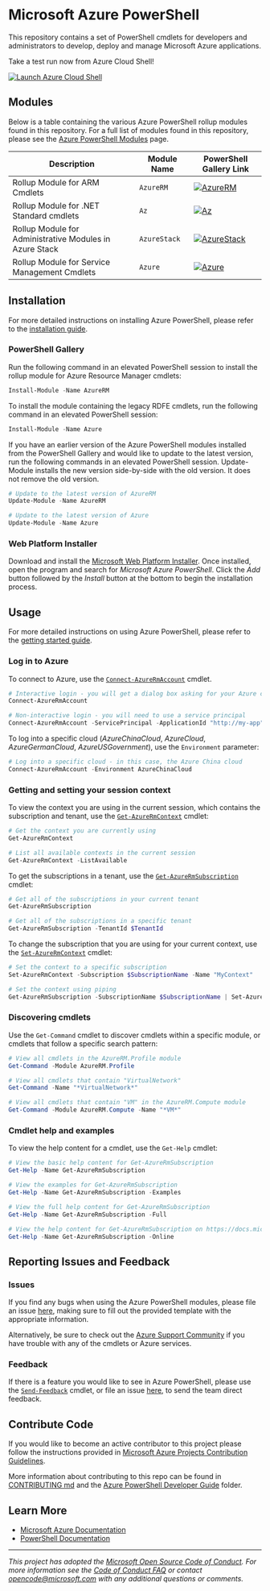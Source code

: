 <meta name="google-site-verification" content="tZgbB2s-hTI0IePQQRCjHqL_Vf0j_XJmehXAHJerrn4" />

# Microsoft Azure PowerShell

This repository contains a set of PowerShell cmdlets for developers and administrators to develop, deploy and manage Microsoft Azure applications.

Take a test run now from Azure Cloud Shell! 

[![](https://shell.azure.com/images/launchcloudshell.png "Launch Azure Cloud Shell")](https://shell.azure.com/powershell) 


## Modules

Below is a table containing the various Azure PowerShell rollup modules found in this repository. For a full list of modules found in this repository, please see the [Azure PowerShell Modules](documentation/azure-powershell-modules.md) page.

| Description                                                     | Module Name       | PowerShell Gallery Link |
| --------------------------------------------------------------- | ----------------- | ----------------------- |
| Rollup Module for ARM Cmdlets                                   | `AzureRM`         | [![AzureRM](https://img.shields.io/powershellgallery/v/AzureRM.svg?style=flat-square&label=AzureRM)](https://www.powershellgallery.com/packages/AzureRM/) |
| Rollup Module for .NET Standard cmdlets                         | `Az` | [![Az](https://img.shields.io/powershellgallery/v/Az.svg?style=flat-square&label=Az)](https://www.powershellgallery.com/packages/Az/) |
| Rollup Module for Administrative Modules in Azure Stack         | `AzureStack`      | [![AzureStack](https://img.shields.io/powershellgallery/v/AzureStack.svg?style=flat-square&label=AzureStack)](https://www.powershellgallery.com/packages/AzureStack/) |
| Rollup Module for Service Management Cmdlets                  | `Azure`           | [![Azure](https://img.shields.io/powershellgallery/v/Azure.svg?style=flat-square&label=Azure)](https://www.powershellgallery.com/packages/Azure/) |

## Installation

For more detailed instructions on installing Azure PowerShell, please refer to the [installation guide](https://docs.microsoft.com/en-us/powershell/azure/install-azurerm-ps).

### PowerShell Gallery

Run the following command in an elevated PowerShell session to install the rollup module for Azure Resource Manager cmdlets:

```powershell
Install-Module -Name AzureRM
```

To install the module containing the legacy RDFE cmdlets, run the following command in an elevated PowerShell session:

```powershell
Install-Module -Name Azure
```

If you have an earlier version of the Azure PowerShell modules installed from the PowerShell Gallery and would like to update to the latest version, run the following commands in an elevated PowerShell session. Update-Module installs the new version side-by-side with the old version. It does not remove the old version.

```powershell
# Update to the latest version of AzureRM
Update-Module -Name AzureRM

# Update to the latest version of Azure
Update-Module -Name Azure
```

### Web Platform Installer

Download and install the [Microsoft Web Platform Installer](https://www.microsoft.com/web/downloads/platform.aspx). Once installed, open the program and search for _Microsoft Azure PowerShell_. Click the _Add_ button followed by the _Install_ button at the bottom to begin the installation process.

## Usage

For more detailed instructions on using Azure PowerShell, please refer to the [getting started guide](https://docs.microsoft.com/en-us/powershell/azure/get-started-azureps).

### Log in to Azure

To connect to Azure, use the [`Connect-AzureRmAccount`](https://docs.microsoft.com/en-us/powershell/module/azurerm.profile/connect-azurermaccount) cmdlet.

```powershell
# Interactive login - you will get a dialog box asking for your Azure credentials
Connect-AzureRmAccount

# Non-interactive login - you will need to use a service principal
Connect-AzureRmAccount -ServicePrincipal -ApplicationId "http://my-app" -Credential $PSCredential -TenantId $TenantId
```

To log into a specific cloud (_AzureChinaCloud_, _AzureCloud_, _AzureGermanCloud_, _AzureUSGovernment_), use the `Environment` parameter:

```powershell
# Log into a specific cloud - in this case, the Azure China cloud
Connect-AzureRmAccount -Environment AzureChinaCloud
```

### Getting and setting your session context

To view the context you are using in the current session, which contains the subscription and tenant, use the [`Get-AzureRmContext`](https://docs.microsoft.com/en-us/powershell/module/azurerm.profile/get-azurermcontext) cmdlet:

```powershell
# Get the context you are currently using
Get-AzureRmContext

# List all available contexts in the current session
Get-AzureRmContext -ListAvailable
```

To get the subscriptions in a tenant, use the [`Get-AzureRmSubscription`](https://docs.microsoft.com/en-us/powershell/module/azurerm.profile/get-azurermsubscription) cmdlet:

```powershell
# Get all of the subscriptions in your current tenant
Get-AzureRmSubscription

# Get all of the subscriptions in a specific tenant
Get-AzureRmSubscription -TenantId $TenantId
```

To change the subscription that you are using for your current context, use the [`Set-AzureRmContext`]() cmdlet:

```powershell
# Set the context to a specific subscription
Set-AzureRmContext -Subscription $SubscriptionName -Name "MyContext"

# Set the context using piping
Get-AzureRmSubscription -SubscriptionName $SubscriptionName | Set-AzureRmContext -Name "MyContext"
```

### Discovering cmdlets

Use the `Get-Command` cmdlet to discover cmdlets within a specific module, or cmdlets that follow a specific search pattern:

```powershell
# View all cmdlets in the AzureRM.Profile module
Get-Command -Module AzureRM.Profile

# View all cmdlets that contain "VirtualNetwork"
Get-Command -Name "*VirtualNetwork*"

# View all cmdlets that contain "VM" in the AzureRM.Compute module
Get-Command -Module AzureRM.Compute -Name "*VM*"
```

### Cmdlet help and examples

To view the help content for a cmdlet, use the `Get-Help` cmdlet:

```powershell
# View the basic help content for Get-AzureRmSubscription
Get-Help -Name Get-AzureRmSubscription

# View the examples for Get-AzureRmSubscription
Get-Help -Name Get-AzureRmSubscription -Examples

# View the full help content for Get-AzureRmSubscription
Get-Help -Name Get-AzureRmSubscription -Full

# View the help content for Get-AzureRmSubscription on https://docs.microsoft.com
Get-Help -Name Get-AzureRmSubscription -Online
```

## Reporting Issues and Feedback

### Issues

If you find any bugs when using the Azure PowerShell modules, please file an issue [here](https://github.com/Azure/azure-powershell/issues), making sure to fill out the provided template with the appropriate information.

Alternatively, be sure to check out the [Azure Support Community](https://azure.microsoft.com/en-us/support/forums/) if you have trouble with any of the cmdlets or Azure services.

### Feedback

If there is a feature you would like to see in Azure PowerShell, please use the [`Send-Feedback`](https://docs.microsoft.com/en-us/powershell/module/azurerm.profile/send-feedback) cmdlet, or file an issue [here](https://github.com/Azure/azure-powershell/issues), to send the team direct feedback.

## Contribute Code

If you would like to become an active contributor to this project please follow the instructions provided in [Microsoft Azure Projects Contribution Guidelines](https://azure.github.io/guidelines/).

More information about contributing to this repo can be found in [CONTRIBUTING md](https://github.com/Azure/azure-powershell/blob/preview/CONTRIBUTING.md) and the [Azure PowerShell Developer Guide](https://github.com/Azure/azure-powershell/blob/preview/documentation/development-docs/azure-powershell-developer-guide.md) folder.

## Learn More

* [Microsoft Azure Documentation](https://docs.microsoft.com/en-us/azure/)
* [PowerShell Documentation](https://docs.microsoft.com/en-us/powershell/)

---
_This project has adopted the [Microsoft Open Source Code of Conduct](https://opensource.microsoft.com/codeofconduct/). For more information see the [Code of Conduct FAQ](https://opensource.microsoft.com/codeofconduct/faq/) or contact [opencode@microsoft.com](mailto:opencode@microsoft.com) with any additional questions or comments._
